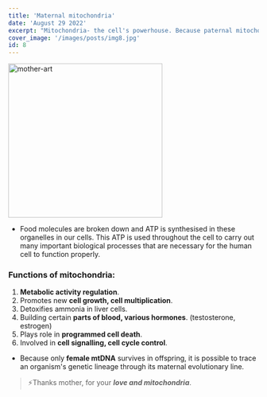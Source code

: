 ```yaml
---
title: 'Maternal mitochondria'
date: 'August 29 2022'
excerpt: "Mitochondria- the cell's powerhouse. Because paternal mitochondria are destroyed shortly after fertilization, we get our mitochondria entirely from our mothers."
cover_image: '/images/posts/img8.jpg'
id: 8
---
```


<img src='/images/posts/img8.jpg' width='310' alt='mother-art' />

- Food molecules are broken down and ATP is synthesised in these organelles in our cells. This ATP is used throughout the cell to carry out many important biological processes that are necessary for the human cell to function properly.

### Functions of mitochondria:

1. **Metabolic activity regulation**.
2. Promotes new **cell growth, cell multiplication**.
3. Detoxifies ammonia in liver cells.
4. Building certain **parts of blood, various hormones**. (testosterone, estrogen)
5. Plays role in **programmed cell death**.
6. Involved in **cell signalling, cell cycle control**.

- Because only **female mtDNA** survives in offspring, it is possible to trace an organism's genetic lineage through its maternal evolutionary line.

> ⚡Thanks mother, for your **_love and mitochondria_**.
